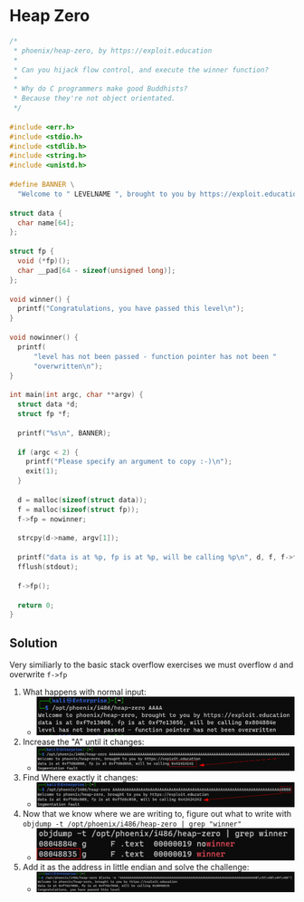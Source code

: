 # Heap Zero

```c
/*
 * phoenix/heap-zero, by https://exploit.education
 *
 * Can you hijack flow control, and execute the winner function?
 *
 * Why do C programmers make good Buddhists?
 * Because they're not object orientated.
 */

#include <err.h>
#include <stdio.h>
#include <stdlib.h>
#include <string.h>
#include <unistd.h>

#define BANNER \
  "Welcome to " LEVELNAME ", brought to you by https://exploit.education"

struct data {
  char name[64];
};

struct fp {
  void (*fp)();
  char __pad[64 - sizeof(unsigned long)];
};

void winner() {
  printf("Congratulations, you have passed this level\n");
}

void nowinner() {
  printf(
      "level has not been passed - function pointer has not been "
      "overwritten\n");
}

int main(int argc, char **argv) {
  struct data *d;
  struct fp *f;

  printf("%s\n", BANNER);

  if (argc < 2) {
    printf("Please specify an argument to copy :-)\n");
    exit(1);
  }

  d = malloc(sizeof(struct data));
  f = malloc(sizeof(struct fp));
  f->fp = nowinner;

  strcpy(d->name, argv[1]);

  printf("data is at %p, fp is at %p, will be calling %p\n", d, f, f->fp);
  fflush(stdout);

  f->fp();

  return 0;
}
```

## Solution

Very similiarly to the basic stack overflow exercises we must overflow `d` and overwrite `f->fp`

1. What happens with normal input:
    - ![](img/heap_zero_0.png)
2. Increase the "A" until it changes:
    - ![](img/heap_zero_1.png)
3. Find Where exactly it changes:
    - ![](img/heap_zero_2.png)
4. Now that we know where we are writing to, figure out what to write with `objdump -t /opt/phoenix/i486/heap-zero | grep "winner"` 
    - ![](img/heap_zero_3.png)
5. Add it as the address in little endian and solve the challenge:
    - ![](img/heap_zero_solve.png)